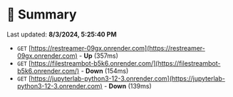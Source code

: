 # 📖 Summary
Last updated: **8/3/2024, 5:25:40 PM**

- `GET` [https://restreamer-09gx.onrender.com](https://restreamer-09gx.onrender.com) - **Up** (357ms)
- `GET` [https://filestreambot-b5k6.onrender.com/](https://filestreambot-b5k6.onrender.com/) - **Down** (154ms)
- `GET` [https://jupyterlab-python3-12-3.onrender.com](https://jupyterlab-python3-12-3.onrender.com) - **Down** (139ms)
